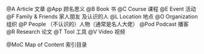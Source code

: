 @A Article 文章
@App 顾名思义
@B Book 书
@C Course 课程
@E Event 活动
@F Family & Friends 家人朋友 及认识的人
@L Location 地点
@O Organization 组织
@P People （不认识的）人物（通常是名人大佬）
@Pod Podcast 播客
@R Research 论文
@T Tool 工具
@V Video 视频

@MoC Map of Content 索引目录

